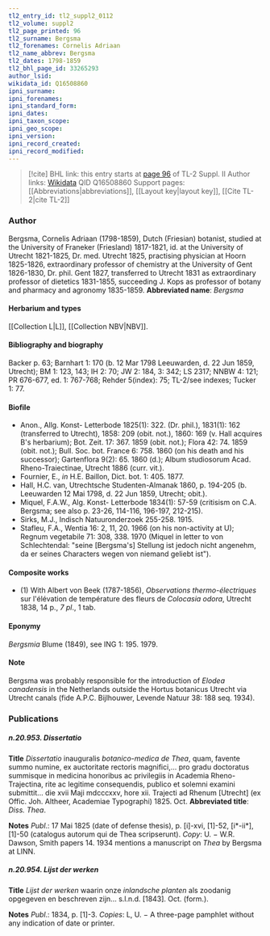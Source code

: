 ```yaml
---
tl2_entry_id: tl2_suppl2_0112
tl2_volume: suppl2
tl2_page_printed: 96
tl2_surname: Bergsma
tl2_forenames: Cornelis Adriaan
tl2_name_abbrev: Bergsma
tl2_dates: 1798-1859
tl2_bhl_page_id: 33265293
author_lsid: 
wikidata_id: Q16508860
ipni_surname: 
ipni_forenames: 
ipni_standard_form: 
ipni_dates: 
ipni_taxon_scope: 
ipni_geo_scope: 
ipni_version: 
ipni_record_created: 
ipni_record_modified:
---
```


> [!cite] BHL link: this entry starts at [page 96](https://www.biodiversitylibrary.org/page/33265293) of TL-2 Suppl. II
> Author links: [Wikidata](https://www.wikidata.org/wiki/Q16508860) QID Q16508860
> Support pages: [[Abbreviations|abbreviations]], [[Layout key|layout key]], [[Cite TL-2|cite TL-2]]

### Author

Bergsma, Cornelis Adriaan (1798-1859), Dutch (Friesian) botanist, studied at the University of Franeker (Friesland) 1817-1821, id. at the University of Utrecht 1821-1825, Dr. med. Utrecht 1825, practising physician at Hoorn 1825-1826, extraordinary professor of chemistry at the University of Gent 1826-1830, Dr. phil. Gent 1827, transferred to Utrecht 1831 as extraordinary professor of dietetics 1831-1855, succeeding J. Kops as professor of botany and pharmacy and agronomy 1835-1859. 
**Abbreviated name**: *Bergsma*

#### Herbarium and types

[[Collection L|L]], [[Collection NBV|NBV]].

#### Bibliography and biography

Backer p. 63; Barnhart 1: 170 (b. 12 Mar 1798 Leeuwarden, d. 22 Jun 1859, Utrecht); BM 1: 123, 143; IH 2: 70; JW 2: 184, 3: 342; LS 2317; NNBW 4: 121; PR 676-677, ed. 1: 767-768; Rehder 5(index): 75; TL-2/see indexes; Tucker 1: 77.

#### Biofile

- Anon., Allg. Konst- Letterbode 1825(1): 322. (Dr. phil.), 1831(1): 162 (transferred to Utrecht), 1858: 209 (obit. not.), 1860: 169 (v. Hall acquires B's herbarium); Bot. Zeit. 17: 367. 1859 (obit. not.); Flora 42: 74. 1859 (obit. not.); Bull. Soc. bot. France 6: 758. 1860 (on his death and his successor); Gartenflora 9(2): 65. 1860 (d.); Album studiosorum Acad. Rheno-Traiectinae, Utrecht 1886 (curr. vit.).
- Fournier, E., *in* H.E. Baillon, Dict. bot. 1: 405. 1877.
- Hall, H.C. van, Utrechtsche Studenten-Almanak 1860, p. 194-205 (b. Leeuwarden 12 Mai 1798, d. 22 Jun 1859, Utrecht; obit.).
- Miquel, F.A.W., Alg. Konst- Letterbode 1834(1): 57-59 (critisism on C.A. Bergsma; see also p. 23-26, 114-116, 196-197, 212-215).
- Sirks, M.J., Indisch Natuuronderzoek 255-258. 1915.
- Stafleu, F.A., Wentia 16: 2, 11, 20. 1966 (on his non-activity at U); Regnum vegetabile 71: 308, 338. 1970 (Miquel in letter to von Schlechtendal: "seine \[Bergsma's\] Stellung ist jedoch nicht angenehm, da er seines Characters wegen von niemand geliebt ist").

#### Composite works

- (1) With Albert von Beek (1787-1856), *Observations thermo-électriques* sur l'élévation de température des fleurs de *Colocasia odora*, Utrecht 1838, 14 p., *7 pl*., 1 tab.

#### Eponymy

*Bergsmia* Blume (1849), see ING 1: 195. 1979.

#### Note

Bergsma was probably responsible for the introduction of *Elodea canadensis* in the Netherlands outside the Hortus botanicus Utrecht via Utrecht canals (fide A.P.C. Bijlhouwer, Levende Natuur 38: 188 seq. 1934).

### Publications

##### n.20.953. Dissertatio

**Title**
*Dissertatio* inauguralis *botanico-medica de Thea*, quam, favente summo numine, ex auctoritate rectoris magnifici,... pro gradu doctoratus summisque in medicina honoribus ac privilegiis in Academia Rheno-Trajectina, rite ac legitime consequendis, publico et solemni examini submittit... die xvii Maji mdcccxxv, hore xii. Trajecti ad Rhenum \[Utrecht\] (ex Offic. Joh. Altheer, Academiae Typographi) 1825. Oct.
**Abbreviated title**: *Diss. Thea*.

**Notes**
*Publ*.: 17 Mai 1825 (date of defense thesis), p. \[i\]-xvi, \[1\]-52, \[i\*-ii\*\], \[1\]-50 (catalogus autorum qui de Thea scripserunt). *Copy*: U. − W.R. Dawson, Smith papers 14. 1934 mentions a manuscript on *Thea* by Bergsma at LINN.

##### n.20.954. Lijst der werken

**Title**
*Lijst der werken* waarin onze *inlandsche planten* als zoodanig opgegeven en beschreven zijn... s.l.n.d. \[1843\]. Oct. (form.).

**Notes**
*Publ*.: 1834, p. \[1\]-3. *Copies*: L, U. − A three-page pamphlet without any indication of date or printer.

